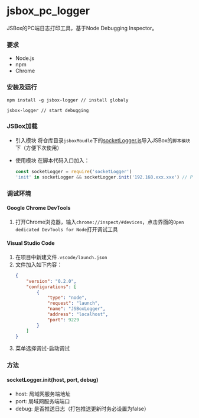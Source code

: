 # jsbox_pc_logger
JSBox的PC端日志打印工具，基于Node Debugging Inspector。

### 要求
- Node.js
- npm
- Chrome

### 安装及运行

```
npm install -g jsbox-logger // install globaly
```

```
jsbox-logger // start debugging
```


### JSBox加载

- 引入模块
  将仓库目录``jsboxMoudle``下的[socketLogger.js](https://github.com/Fndroid/jsbox_pc_debuger/tree/master/jsboxModule)导入JSBox的``脚本模块``下（方便下次使用）

- 使用模块
  在脚本代码入口加入：
  ```javascript
  const socketLogger = require('socketLogger')
  'init' in socketLogger && socketLogger.init('192.168.xxx.xxx') // PC端IP地址，不能使用localhost
  ```

### 调试环境

#### Google Chrome DevTools

1. 打开Chrome浏览器，输入``chrome://inspect/#devices``，点击界面的``Open dedicated DevTools for Node``打开调试工具

#### Visual Studio Code

1. 在项目中新建文件``.vscode/launch.json``
2. 文件加入如下内容：
    ```json
    {
        "version": "0.2.0",
        "configurations": [
            {
                "type": "node",
                "request": "launch",
                "name": "JSBoxLogger",
                "address": "localhost",
                "port": 9229
            }
        ]
    }
    ```
3. 菜单选择调试-启动调试

### 方法

#### socketLogger.init(host, port, debug)

- host: 局域网服务端地址
- port: 局域网服务端端口
- debug: 是否推送日志（打包推送更新时务必设置为false）